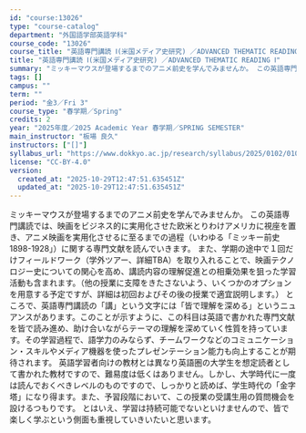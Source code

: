 ```yaml
---
id: "course:13026"
type: "course-catalog"
department: "外国語学部英語学科"
course_code: "13026"
course_title: "英語専門講読 Ⅰ(米国メディア史研究) ／ADVANCED THEMATIC READING Ⅰ"
title: "英語専門講読 Ⅰ(米国メディア史研究) ／ADVANCED THEMATIC READING Ⅰ"
summary: "ミッキーマウスが登場するまでのアニメ前史を学んでみませんか。 この英語専門講読では、映画をビジネス的に実用化させた欧米とりわけアメリカに視座を置き、アニメ映画を実用化させるに至るまでの過程（いわゆる「ミッキー前史 1898-1928」）に関…"
tags: []
campus: ""
term: ""
period: "金3／Fri 3"
course_type: "春学期／Spring"
credits: 2
year: "2025年度／2025 Academic Year 春学期／SPRING SEMESTER"
main_instructor: "板場 良久"
instructors: ["[]"]
syllabus_url: "https://www.dokkyo.ac.jp/research/syllabus/2025/0102/0102_13026_ja_JP.html"
license: "CC-BY-4.0"
version:
  created_at: "2025-10-29T12:47:51.635451Z"
  updated_at: "2025-10-29T12:47:51.635451Z"
---
```

ミッキーマウスが登場するまでのアニメ前史を学んでみませんか。 この英語専門講読では、映画をビジネス的に実用化させた欧米とりわけアメリカに視座を置き、アニメ映画を実用化させるに至るまでの過程（いわゆる「ミッキー前史 1898-1928」）に関する専門文献を読んでいきます。 また、学期の途中で１回だけフィールドワーク（学外ツアー、詳細TBA）を取り入れることで、映画テクノロジー史についての関心を高め、講読内容の理解促進との相乗効果を狙った学習活動も含まれます。（他の授業に支障をきたさないよう、いくつかのオプションを用意する予定ですが、詳細は初回およびその後の授業で適宜説明します。） ところで、英語専門講読の「講」という文字には「皆で理解を深める」というニュアンスがあります。このことが示すように、この科目は英語で書かれた専門文献を皆で読み進め、助け合いながらテーマの理解を深めていく性質を持っています。その学習過程で、語学力のみならず、チームワークなどのコミュニケーション・スキルやメディア機器を使ったプレゼンテーション能力も向上することが期待されます。 英語学習者向けの教材とは異なり英語圏の大学生を想定読者として書かれた教材ですので、難易度は低くはありません。しかし、大学時代に一度は読んでおくべきレベルのものですので、しっかりと読めば、学生時代の「金字塔」になり得ます。また、予習段階において、この授業の受講生用の質問機会を設けるつもりです。 とはいえ、学習は持続可能でないといけませんので、皆で楽しく学ぶという側面も重視していきいたいと思います。
